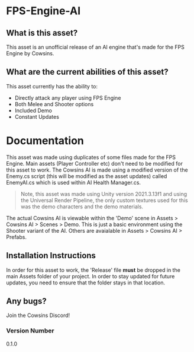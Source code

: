 # FPS-Engine-AI

## What is this asset?
This asset is an unofficial release of an AI engine that's made for the FPS Engine by Cowsins.

## What are the current abilities of this asset?
This asset currently has the ability to:

- Directly attack any player using FPS Engine
- Both Melee and Shooter options
- Included Demo
- Constant Updates

# Documentation
This asset was made using duplicates of some files made for the FPS Engine. Main assets (Player Controller etc) don't need to be modified for this asset to work. The Cowsins AI is made using a modified version of the Enemy.cs script (this will be modified as the asset updates) called EnemyAI.cs which is used within AI Health Manager.cs.
> Note, this asset was made using Unity version 2021.3.13f1 and using the Universal Render Pipeline, the only custom textures used for this was the demo characters and the demo materials.



The actual Cowsins AI is viewable within the 'Demo' scene in Assets > Cowsins AI > Scenes > Demo. This is just a basic environment using the Shooter variant of the AI. Others are avaialable in Assets > Cowsins AI > Prefabs.

## Installation Instructions
In order for this asset to work, the 'Release' file **must** be dropped in the main Assets folder of your project. In order to stay updated for future updates, you need to ensure that the folder stays in that location.

## Any bugs?
Join the Cowsins Discord!

### Version Number
0.1.0
